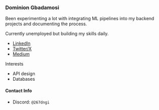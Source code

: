 ### Dominion Gbadamosi
Been experimenting a lot with integrating ML pipelines into my backend projects and documenting the process.

Currently unemployed but building my skills daily.

- [LinkedIn](https://www.linkedin.com/dominion-gbadamosi)
- [Twitter/X](https://www.x.com/_dngi)
- [Medium](https://medium.com/@dngi267)

Interests
- API design
- Databases

#### Contact Info
- Discord: `@267dngi`
